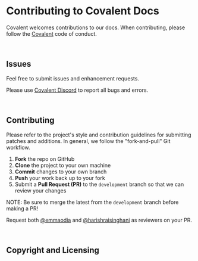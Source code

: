 Contributing to Covalent Docs
=========================================

Covalent welcomes contributions to our docs. When contributing, please follow the [Covalent](CODE_OF_CONDUCT.md) code of conduct.

&nbsp;

Issues
------

Feel free to submit issues and enhancement requests.

Please use [Covalent Discord](https://covalenthq.com/discord/) to report all bugs and errors.

&nbsp;

Contributing
------------

Please refer to the project's style and contribution guidelines for submitting patches and additions. In general, we follow the "fork-and-pull" Git workflow.

 1. **Fork** the repo on GitHub
 2. **Clone** the project to your own machine
 3. **Commit** changes to your own branch
 4. **Push** your work back up to your fork
 5. Submit a **Pull Request (PR)** to the `development` branch so that we can review your changes

NOTE: Be sure to merge the latest from the `development` branch before making a PR!

Request both [@emmaodia](https://github.com/emmaodia) and [@harishraisinghani](https://github.com/harishraisinghani) as reviewers on your PR. 


&nbsp;

Copyright and Licensing
-----------------------

